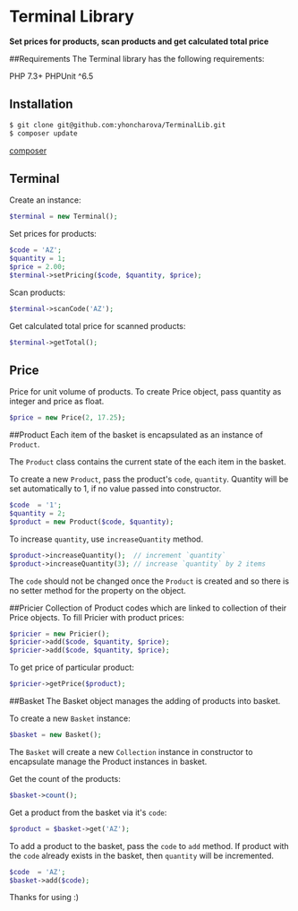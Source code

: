 # Terminal Library

**Set prices for products, scan products and get calculated total price**

##Requirements
The Terminal library has the following requirements:

PHP 7.3+
PHPUnit ^6.5

## Installation

```bash
$ git clone git@github.com:yhoncharova/TerminalLib.git
$ composer update
```
[composer](https://packagist.org/packages/yhoncharova/terminal)

## Terminal 
Create an instance:
```php
$terminal = new Terminal();
```
Set prices for products:
```php
$code = 'AZ';
$quantity = 1;
$price = 2.00;
$terminal->setPricing($code, $quantity, $price);
```
Scan products:
```php
$terminal->scanCode('AZ');
```
Get calculated total price for scanned products:
```php
$terminal->getTotal();
```

## Price
Price for unit volume of products. To create Price object, pass quantity as integer and price as float.
```php
$price = new Price(2, 17.25);
```

##Product
Each item of the basket is encapsulated as an instance of `Product`. 

The `Product` class contains the current state of the each item in the basket. 

To create a new `Product`, pass the product's `code`, `quantity`. Quantity will be set automatically to 1, if no value passed into constructor.
```php
$code  = '1';
$quantity = 2;
$product = new Product($code, $quantity);
```
To increase `quantity`, use `increaseQuantity` method.
```php
$product->increaseQuantity();  // increment `quantity`
$product->increaseQuantity(3); // increase `quantity` by 2 items
```
The `code` should not be changed once the `Product` is created and so there is no setter method for the property on the object.

##Pricier
Collection of Product codes which are linked to collection of their Price objects. 
To fill Pricier with product prices:
```php
$pricier = new Pricier();
$pricier->add($code, $quantity, $price);
$pricier->add($code, $quantity, $price);
```
To get price of particular product:
```php
$pricier->getPrice($product);
```

##Basket
The Basket object manages the adding of products into basket.

To create a new `Basket` instance:
```php
$basket = new Basket();
```

The `Basket` will create a new `Collection` instance in constructor to encapsulate manage the Product instances in basket.

Get the count of the products:
```php
$basket->count();
```
Get a product from the basket via it's `code`:
```php
$product = $basket->get('AZ');
```

To add a product to the basket, pass the `code` to `add` method. If product with the `code` already exists in the basket, then `quantity` will be incremented.
```php
$code  = 'AZ';
$basket->add($code);
```


Thanks for using :)

